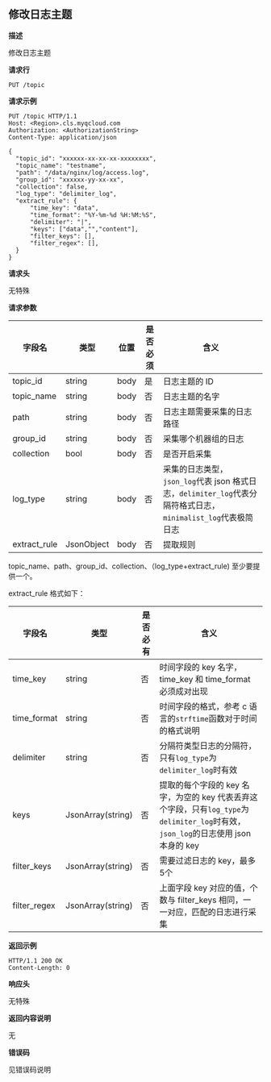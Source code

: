## 修改日志主题

**描述**

修改日志主题

**请求行**

```
PUT /topic
```

**请求示例**

```
PUT /topic HTTP/1.1
Host: <Region>.cls.myqcloud.com
Authorization: <AuthorizationString>
Content-Type: application/json

{
  "topic_id": "xxxxxx-xx-xx-xx-xxxxxxxx",
  "topic_name": "testname",
  "path": "/data/nginx/log/access.log",
  "group_id": "xxxxxx-yy-xx-xx",
  "collection": false,
  "log_type": "delimiter_log",
  "extract_rule": {
      "time_key": "data",
      "time_format": "%Y-%m-%d %H:%M:%S",
      "delimiter": "|",
      "keys": ["data","","content"],
      "filter_keys": [],
      "filter_regex": [],
  }
}
```

**请求头**

无特殊

**请求参数**

| 字段名        |  类型  | 位置  | 是否必须 |      含义                       |
|--------------|--------|------|---------|--------------------------------|
| topic_id     | string | body | 是      |日志主题的 ID                     |
| topic_name   | string | body | 否      |日志主题的名字                    |
| path         | string | body | 否      |日志主题需要采集的日志路径          |
| group_id     | string | body | 否      |采集哪个机器组的日志               |
| collection   | bool   | body | 否      |是否开启采集                      |
| log_type     | string | body | 否      |采集的日志类型，```json_log```代表 json 格式日志，```delimiter_log```代表分隔符格式日志，```minimalist_log```代表极简日志 |
| extract_rule | JsonObject| body| 否    |提取规则                       |

topic_name、path、group_id、collection、（log_type+extract_rule) 至少要提供一个。

extract_rule 格式如下：

|  字段名     |  类型  | 是否必有 |        含义                    |
|------------|--------|---------|-------------------------------|
| time_key   | string | 否      | 时间字段的 key 名字，time_key 和 time_format 必须成对出现         |
| time_format| string | 否      | 时间字段的格式，参考 c 语言的```strftime```函数对于时间的格式说明 |
| delimiter  | string | 否      | 分隔符类型日志的分隔符，只有```log_type```为```delimiter_log```时有效 |
| keys       | JsonArray(string) | 否      | 提取的每个字段的 key 名字，为空的 key 代表丢弃这个字段，只有```log_type```为```delimiter_log```时有效，```json_log```的日志使用 json 本身的 key |
| filter_keys| JsonArray(string)| 否      | 需要过滤日志的 key，最多5个     |
| filter_regex| JsonArray(string) | 否    | 上面字段 key 对应的值，个数与 filter_keys 相同，一一对应，匹配的日志进行采集  |

**返回示例**

```
HTTP/1.1 200 OK
Content-Length: 0

```

**响应头**

无特殊

**返回内容说明**

无

**错误码**

见错误码说明